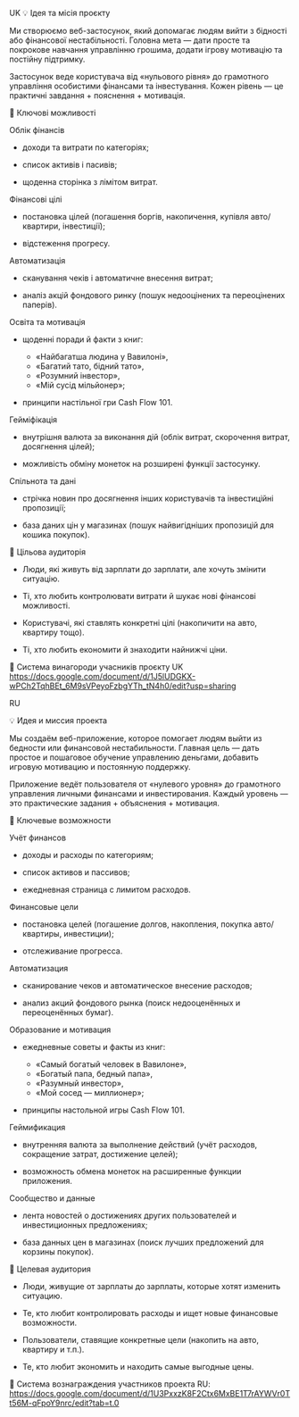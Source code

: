 UK
💡 Ідея та місія проєкту

Ми створюємо веб-застосунок, який допомагає людям вийти з бідності або фінансової нестабільності.
Головна мета — дати просте та покрокове навчання управлінню грошима, додати ігрову мотивацію та постійну підтримку.

Застосунок веде користувача від «нульового рівня» до грамотного управління особистими фінансами та інвестування.
Кожен рівень — це практичні завдання + пояснення + мотивація.

🔑 Ключові можливості

Облік фінансів

  - доходи та витрати по категоріях;

  - список активів і пасивів;

  - щоденна сторінка з лімітом витрат.

Фінансові цілі

  - постановка цілей (погашення боргів, накопичення, купівля авто/квартири, інвестиції);

  - відстеження прогресу.

Автоматизація

  - сканування чеків і автоматичне внесення витрат;

  - аналіз акцій фондового ринку (пошук недооцінених та переоцінених паперів).

Освіта та мотивація

- щоденні поради й факти з книг:
  - «Найбагатша людина у Вавилоні»,
  - «Багатий тато, бідний тато»,
  - «Розумний інвестор»,
  - «Мій сусід мільйонер»;

- принципи настільної гри Cash Flow 101.

Гейміфікація

- внутрішня валюта за виконання дій (облік витрат, скорочення витрат, досягнення цілей);

- можливість обміну монеток на розширені функції застосунку.

Спільнота та дані

- стрічка новин про досягнення інших користувачів та інвестиційні пропозиції;

- база даних цін у магазинах (пошук найвигідніших пропозицій для кошика покупок).

🎯 Цільова аудиторія

- Люди, які живуть від зарплати до зарплати, але хочуть змінити ситуацію.

- Ті, хто любить контролювати витрати й шукає нові фінансові можливості.

- Користувачі, які ставлять конкретні цілі (накопичити на авто, квартиру тощо).

- Ті, хто любить економити й знаходити найнижчі ціни.
  
💼 Система винагороди учасників проєкту UK
https://docs.google.com/document/d/1J5lUDGKX-wPCh2TqhBEt_6M9sVPeyoFzbgYTh_tN4h0/edit?usp=sharing



RU

💡 Идея и миссия проекта

Мы создаём веб-приложение, которое помогает людям выйти из бедности или финансовой нестабильности.
Главная цель — дать простое и пошаговое обучение управлению деньгами, добавить игровую мотивацию и постоянную поддержку.

Приложение ведёт пользователя от «нулевого уровня» до грамотного управления личными финансами и инвестирования.
Каждый уровень — это практические задания + объяснения + мотивация.

🔑 Ключевые возможности

Учёт финансов

  - доходы и расходы по категориям;

  - список активов и пассивов;

  - ежедневная страница с лимитом расходов.

Финансовые цели

  - постановка целей (погашение долгов, накопления, покупка авто/квартиры, инвестиции);

  - отслеживание прогресса.

Автоматизация

  - сканирование чеков и автоматическое внесение расходов;

  - анализ акций фондового рынка (поиск недооценённых и переоценённых бумаг).

Образование и мотивация

- ежедневные советы и факты из книг:
  - «Самый богатый человек в Вавилоне»,
  - «Богатый папа, бедный папа»,
  - «Разумный инвестор»,
  - «Мой сосед — миллионер»;

- принципы настольной игры Cash Flow 101.

Геймификация

- внутренняя валюта за выполнение действий (учёт расходов, сокращение затрат, достижение целей);

- возможность обмена монеток на расширенные функции приложения.

Сообщество и данные

- лента новостей о достижениях других пользователей и инвестиционных предложениях;

- база данных цен в магазинах (поиск лучших предложений для корзины покупок).

🎯 Целевая аудитория

- Люди, живущие от зарплаты до зарплаты, которые хотят изменить ситуацию.

- Те, кто любит контролировать расходы и ищет новые финансовые возможности.

- Пользователи, ставящие конкретные цели (накопить на авто, квартиру и т.п.).

- Те, кто любит экономить и находить самые выгодные цены.

💼 Система вознаграждения участников проекта RU:
https://docs.google.com/document/d/1U3PxxzK8F2Ctx6MxBE1T7rAYWVr0Tt56M-qFpoY9nrc/edit?tab=t.0
